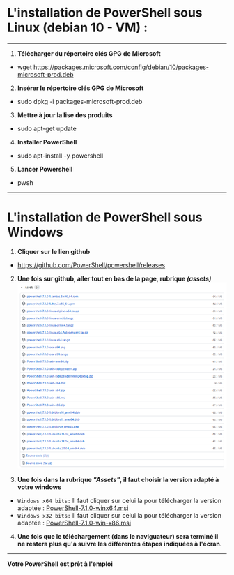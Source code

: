 # L'installation de PowerShell sous Linux (debian 10 - VM) : 
---
1. **Télécharger du répertoire clés GPG de Microsoft**
- wget https://packages.microsoft.com/config/debian/10/packages-microsoft-prod.deb
</ul>

2. **Insérer le répertoire clés GPG de Microsoft**
- sudo dpkg -i packages-microsoft-prod.deb
</ul>

3. **Mettre à jour la lise des produits**
- sudo apt-get update 

4. **Installer PowerShell**
- sudo apt-install -y powershell

5. **Lancer Powershell**
- pwsh
---


# L'installation de PowerShell sous Windows

1. **Cliquer sur le lien github**

- https://github.com/PowerShell/powershell/releases

2. **Une fois sur github, aller tout en bas de la page, rubrique *(assets)***
![](Images/assets.PNG)

3. **Une fois dans la rubrique *"Assets"*, il faut choisir la version adapté à votre windows**

- `Windows x64 bits:` Il faut cliquer sur celui la pour télécharger la version adaptée : [PowerShell-7.1.0-winx64.msi](https://github.com/PowerShell/powershell/releases)
- `Windows x32 bits:` Il faut cliquer sur celui la pour télécharger la version adaptée : [PowerShell-7.1.0-win-x86.msi
](https://github.com/PowerShell/PowerShell/releases/download/v7.1.0/PowerShell-7.1.0-win-x86.msi)

4. **Une fois que le téléchargement (dans le naviguateur) sera terminé il ne restera plus qu'a suivre les différentes étapes indiquées à l'écran.**
---
 **Votre PowerShell est prêt à l'emploi**
